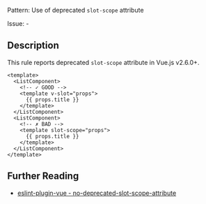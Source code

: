 Pattern: Use of deprecated `slot-scope` attribute

Issue: -

## Description

This rule reports deprecated `slot-scope` attribute in Vue.js v2.6.0+.

<eslint-code-block fix :rules="{'vue/no-deprecated-slot-scope-attribute': ['error']}">

```vue
<template>
  <ListComponent>
    <!-- ✓ GOOD -->
    <template v-slot="props">
      {{ props.title }}
    </template>
  </ListComponent>
  <ListComponent>
    <!-- ✗ BAD -->
    <template slot-scope="props">
      {{ props.title }}
    </template>
  </ListComponent>
</template>
```

</eslint-code-block>

## Further Reading

* [eslint-plugin-vue - no-deprecated-slot-scope-attribute](https://eslint.vuejs.org/rules/no-deprecated-slot-scope-attribute.html)
